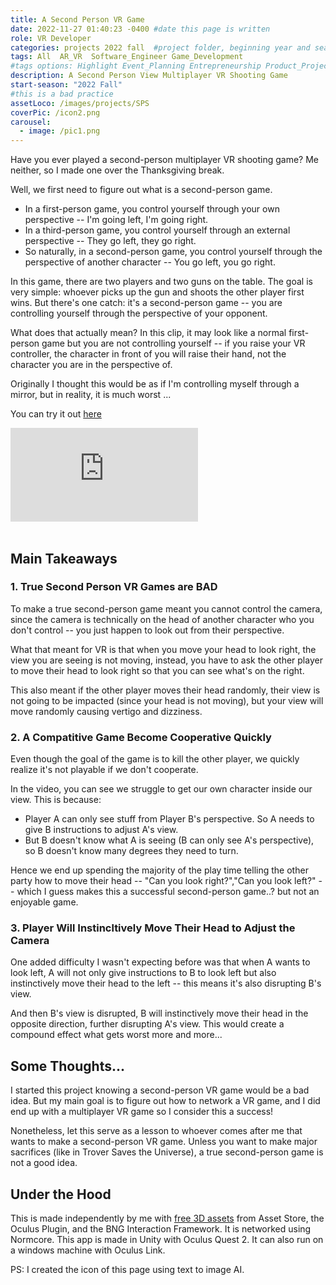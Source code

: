 ```yaml
---
title: A Second Person VR Game
date: 2022-11-27 01:40:23 -0400 #date this page is written
role: VR Developer 
categories: projects 2022 fall  #project folder, beginning year and season
tags: All  AR_VR  Software_Engineer Game_Development
#tags options: Highlight Event_Planning Entrepreneurship Product_Project_Management Game_Design Marketing Negotiation  Web_Design
description: A Second Person View Multiplayer VR Shooting Game
start-season: "2022 Fall"
#this is a bad practice
assetLoco: /images/projects/SPS
coverPic: /icon2.png
carousel:
  - image: /pic1.png
---
```


Have you ever played a second-person multiplayer VR shooting game? Me neither, so I made one over the Thanksgiving break.   

Well, we first need to figure out what is a second-person game. 

- In a first-person game, you control yourself through your own perspective -- I'm going left, I'm going right. 
- In a third-person game, you control yourself through an external perspective -- They go left, they go right. 
- So naturally, in a second-person game, you control yourself through the perspective of another character -- You go left, you go right. 

In this game, there are two players and two guns on the table. The goal is very simple: whoever picks up the gun and shoots the other player first wins. But there's one catch: it's a second-person game -- you are controlling yourself through the perspective of your opponent. 

What does that actually mean? In this clip, it may look like a normal first-person game but you are not controlling yourself -- if you raise your VR controller, the character in front of you will raise their hand, not the character you are in the perspective of. 

Originally I thought this would be as if I'm controlling myself through a mirror, but in reality, it is much worst ...

You can try it out [here](https://github.com/SCP650/SecondPersonVRGame/releases/tag/v1)

<div class="iframe-container"><iframe src="https://www.youtube.com/embed/fCkHKXO1GiU" frameborder="0" allow="accelerometer; autoplay; encrypted-media; gyroscope; picture-in-picture" allowfullscreen></iframe></div><br>

## Main Takeaways 

### 1. True Second Person VR Games are BAD

To make a true second-person game meant you cannot control the camera, since the camera is technically on the head of another character who you don't control -- you just happen to look out from their perspective.

What that meant for VR is that when you move your head to look right, the view you are seeing is not moving, instead, you have to ask the other player to move their head to look right so that you can see what's on the right. 

This also meant if the other player moves their head randomly, their view is not going to be impacted (since your head is not moving), but your view will move randomly causing vertigo and dizziness. 


### 2. A Compatitive Game Become Cooperative Quickly 

Even though the goal of the game is to kill the other player, we quickly realize it's not playable if we don't cooperate. 

In the video, you can see we struggle to get our own character inside our view. This is because:
- Player A can only see stuff from Player B's perspective. So A needs to give B instructions to adjust A's view.
- But B doesn't know what A is seeing (B can only see A's perspective), so B doesn't know many degrees they need to turn. 

Hence we end up spending the majority of the play time telling the other party how to move their head -- "Can you look right?","Can you look left?" -- which I guess makes this a successful second-person game..? but not an enjoyable game. 

### 3. Player Will Instincltively Move Their Head to Adjust the Camera 

One added difficulty I wasn't expecting before was that when A wants to look left, A will not only give instructions to B to look left but also instinctively move their head to the left -- this means it's also disrupting B's view.

And then B's view is disrupted, B will instinctively move their head in the opposite direction, further disrupting A's view. This would create a compound effect what gets worst more and more...

## Some Thoughts...

I started this project knowing a second-person VR game would be a bad idea. But my main goal is to figure out how to network a VR game, and I did end up with a multiplayer VR game so I consider this a success! 

Nonetheless, let this serve as a lesson to whoever comes after me that wants to make a second-person VR game. Unless you want to make major sacrifices (like in Trover Saves the Universe), a true second-person game is not a good idea. 

## Under the Hood 
 
This is made independently by me with [free 3D assets](https://assetstore.unity.com/packages/3d/props/interior/polygon-dining-room-199435) from Asset Store, the Oculus Plugin, and the BNG Interaction Framework. It is networked using Normcore. This app is made in Unity with Oculus Quest 2. It can also run on a windows machine with Oculus Link.

PS: I created the icon of this page using text to image AI.